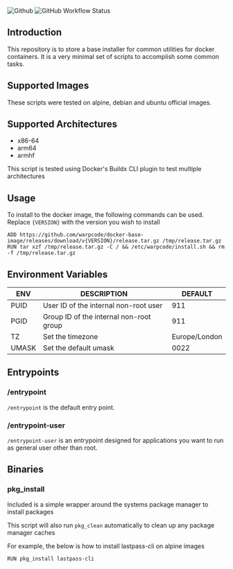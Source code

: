 ![Github](https://img.shields.io/badge/Warpcode-Github-green?logo=github&style=for-the-badge) ![GitHub Workflow Status](https://img.shields.io/github/workflow/status/warpcode/docker-base-image/Build%20the%20image?style=for-the-badge)

## Introduction
This repository is to store a base installer for common utilities for docker containers.
It is a very minimal set of scripts to accomplish some common tasks.

## Supported Images
These scripts were tested on alpine, debian and ubuntu official images.

## Supported Architectures
* x86-64
* arm64
* armhf

This script is tested using Docker's Buildx CLI plugin to test multiple architectures

## Usage
To install to the docker image, the following commands can be used.
Replace `{VERSION}` with the version you wish to install
```
ADD https://github.com/warpcode/docker-base-image/releases/download/v{VERSION}/release.tar.gz /tmp/release.tar.gz
RUN tar xzf /tmp/release.tar.gz -C / && /etc/warpcode/install.sh && rm -f /tmp/release.tar.gz
```

## Environment Variables
| ENV   | DESCRIPTION                             | DEFAULT       |
|-------|-----------------------------------------|---------------|
| PUID  | User ID of the internal non-root user   | 911           |
| PGID  | Group ID of the internal non-root group | 911           |
| TZ    | Set the timezone                        | Europe/London |
| UMASK | Set the default umask                   | 0022          |


## Entrypoints
### /entrypoint
`/entrypoint` is the default entry point.

### /entrypoint-user
`/entrypoint-user` is an entrypoint designed for applications you want to run as general user other than root.

## Binaries

### pkg_install
Included is a simple wrapper around the systems package manager to install packages

This script will also run `pkg_clean` automatically to clean up any package manager caches

For example, the below is how to install lastpass-cli on alpine images

```
RUN pkg_install lastpass-cli
```

